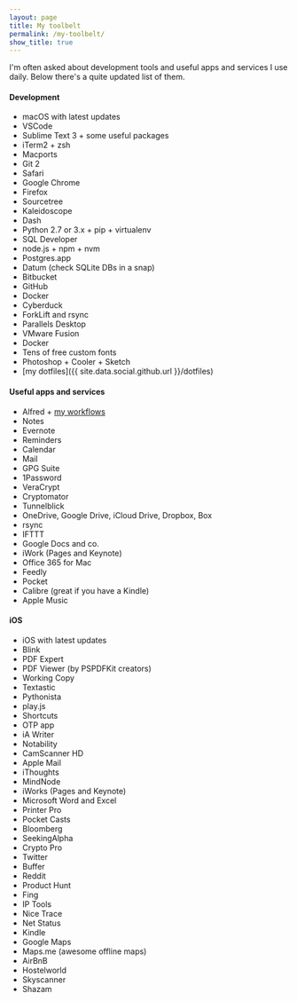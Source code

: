 ```yaml
---
layout: page
title: My toolbelt
permalink: /my-toolbelt/
show_title: true
---
```


I'm often asked about development tools and useful apps and services I use daily. Below there's a quite updated list of them.

#### Development

- macOS with latest updates
- VSCode
- Sublime Text 3 + some useful packages
- iTerm2 + zsh
- Macports
- Git 2
- Safari
- Google Chrome
- Firefox
- Sourcetree
- Kaleidoscope
- Dash
- Python 2.7 or 3.x + pip + virtualenv
- SQL Developer
- node.js + npm + nvm
- Postgres.app
- Datum (check SQLite DBs in a snap)
- Bitbucket
- GitHub
- Docker
- Cyberduck
- ForkLift and rsync
- Parallels Desktop
- VMware Fusion
- Docker
- Tens of free custom fonts
- Photoshop + Cooler + Sketch
- [my dotfiles]({{ site.data.social.github.url }}/dotfiles)

#### Useful apps and services

- Alfred + [my workflows](https://github.com/pirafrank/alfred_workflows)
- Notes
- Evernote
- Reminders
- Calendar
- Mail
- GPG Suite
- 1Password
- VeraCrypt
- Cryptomator
- Tunnelblick
- OneDrive, Google Drive, iCloud Drive, Dropbox, Box
- rsync
- IFTTT
- Google Docs and co.
- iWork (Pages and Keynote)
- Office 365 for Mac
- Feedly
- Pocket
- Calibre (great if you have a Kindle)
- Apple Music

#### iOS

- iOS with latest updates
- Blink
- PDF Expert
- PDF Viewer (by PSPDFKit creators)
- Working Copy
- Textastic
- Pythonista
- play.js
- Shortcuts
- OTP app
- iA Writer
- Notability
- CamScanner HD
- Apple Mail
- iThoughts
- MindNode
- iWorks (Pages and Keynote)
- Microsoft Word and Excel
- Printer Pro
- Pocket Casts
- Bloomberg
- SeekingAlpha
- Crypto Pro
- Twitter
- Buffer
- Reddit
- Product Hunt
- Fing
- IP Tools
- Nice Trace
- Net Status
- Kindle
- Google Maps
- Maps.me (awesome offline maps)
- AirBnB
- Hostelworld
- Skyscanner
- Shazam
